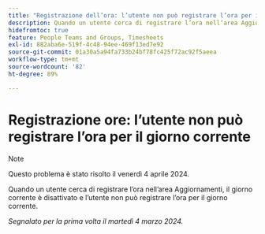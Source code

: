 ```yaml
---
title: "Registrazione dell’ora: l’utente non può registrare l’ora per il giorno corrente"
description: Quando un utente cerca di registrare l’ora nell’area Aggiornamenti, il giorno corrente è disattivato e l’utente non può registrare l’ora per il giorno corrente.
hidefromtoc: true
feature: People Teams and Groups, Timesheets
exl-id: 882aba6e-519f-4c48-94ee-469f13ed7e92
source-git-commit: 01a30a5a94fa733b24bf78fc425f72ac92f5aeea
workflow-type: tm+mt
source-wordcount: '82'
ht-degree: 89%

---
```


# Registrazione ore: l’utente non può registrare l’ora per il giorno corrente

>[!NOTE]
>
>Questo problema è stato risolto il venerdì 4 aprile 2024.

Quando un utente cerca di registrare l’ora nell’area Aggiornamenti, il giorno corrente è disattivato e l’utente non può registrare l’ora per il giorno corrente.

_Segnalato per la prima volta il martedì 4 marzo 2024._
